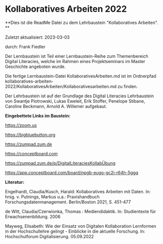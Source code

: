 # Kollaboratives Arbeiten 2022


**Dies ist die ReadMe Datei zu dem Lehrbaustein "Kollaboratives Arbeiten". **


Zuletzt aktualisiert: 2023-03-03

durch: Frank Fiedler

Der Lernbaustein ist Teil einer Lernbaustein-Reihe zum Themenbereich Digital Literacies, welche im Rahmen eines Projektseminars im Master Geschichte angeboten wurde.

Die fertige Lernbaustein-Datei KollaborativesArbeiten.md ist im Ordnerpfad kollaboratives-arbeiten-2022/KollaborativesArbeiten/Kollaborativesarbeiten.md zu finden. 

Der Lehrbaustein ist auf der Grundlage des Digital Literacies Lehrbaustein von Swantje Piotrowski, Lukas Eweleit, Erik Stoffer, Penelope Stibane, Caroline Beckmann, Arnold A. Willemer aufgebaut.


**Eingebettete Links im Baustein:**

https://zoom.us 

https://bigbluebutton.org

https://zumpad.zum.de

https://conceptboard.com

https://zumpad.zum.de/p/DigitalLiteraciesKollabÜbung

https://app.conceptboard.com/board/npgb-eugo-gc2i-r64h-5ggq



**Literatur:**

Engelhardt, Claudia/Kusch, Harald: Kollaboratives Arbeiten mit Daten. In: hrsg. v. Putnings, Markus u.a.: Praxishandbuch Forschungsdatenmanagement. Berlin/Boston 2021, S. 451-477

de Witt, Claudia/Czerwionka, Thomas : Mediendidaktik. In: Studientexte für Erwachsenenbildung. 2006

Mayweg, Elisabeth: Wie der Einsatz von Digitalen Kollaboration Lernformen in der Hochschullehre gelingt - Einblicke in die aktuelle Forschung. In: Hochschulforum Digitalisierung. 05.09.2022


